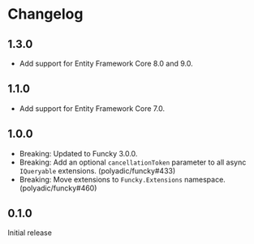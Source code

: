 # Changelog

## 1.3.0
* Add support for Entity Framework Core 8.0 and 9.0.

## 1.1.0
* Add support for Entity Framework Core 7.0.

## 1.0.0
* Breaking: Updated to Funcky 3.0.0.
* Breaking: Add an optional `cancellationToken` parameter to all async `IQueryable` extensions. (polyadic/funcky#433)
* Breaking: Move extensions to `Funcky.Extensions` namespace. (polyadic/funcky#460)

## 0.1.0
Initial release
